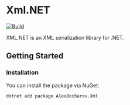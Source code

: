 # Xml.NET

[![Build](https://github.com/alexbocharov/Xml.NET/actions/workflows/build.yml/badge.svg)](https://github.com/alexbocharov/Xml.NET/actions/workflows/build.yml)

XML.NET is an XML serialization library for .NET.

## Getting Started

### Installation

You can install the package via NuGet:

```sh
dotnet add package AlexBocharov.Xml
```
